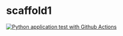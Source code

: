 # scaffold1

[![Python application test with Github Actions](https://github.com/goshashi/scaffold1/actions/workflows/main.yml/badge.svg)](https://github.com/goshashi/scaffold1/actions/workflows/main.yml)
